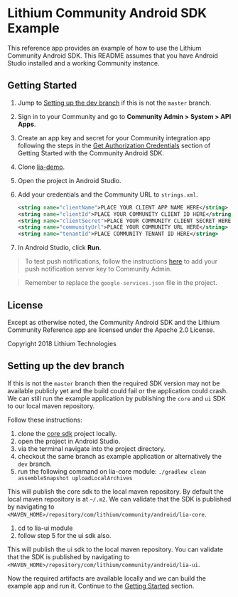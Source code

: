 # Lithium Community Android SDK Example  

This reference app provides an example of how to use the Lithium Community Android SDK.
This README assumes that you have Android Studio installed and a working Community instance.

## Getting Started

1. Jump to [Setting up the dev branch](#setting-up-the-dev-branch) if this is not the `master` branch.
1. Sign in to your Community and go to **Community Admin > System > API Apps**.
1. Create an app key and secret for your Community integration app following the steps in the [Get Authorization Credentials](https://github.com/lithiumtech/lia-sdk-android/wiki/Getting-Started-with-the-Community-Android-SDK#get-app-credentials) section of Getting Started with the Community Android SDK.
1. Clone [lia-demo](https://github.com/lithiumtech/lia-sdk-android/tree/master/lia-demo).
1. Open the project in Android Studio.
1. Add your credentials and the Community URL to `strings.xml`.

    ```xml
    <string name="clientName">PLACE YOUR CLIENT APP NAME HERE</string>
    <string name="clientId">PLACE YOUR COMMUNITY CLIENT ID HERE</string>
    <string name="clientSecret">PLACE YOUR COMMUNITY CLIENT SECRET HERE</string>
    <string name="communityUrl">PLACE YOUR COMMUNITY URL HERE</string>
    <string name="tenantId">PLACE COMMUNITY TENANT ID HERE</string>
    ```    
1. In Android Studio, click **Run**.

> To test push notifications, follow the instructions [here](https://github.com/lithiumtech/lia-sdk-android/wiki/Setting-up-push-notifications) to add 
your push notification server key to Community Admin.

> Remember to replace the `google-services.json` file in the project.

## License

Except as otherwise noted, the Community Android SDK and the Lithium Community Reference app are licensed under the Apache 2.0 License.

Copyright 2018 Lithium Technologies

## Setting up the dev branch

If this is not the `master` branch then the required SDK version may not be available
publicly yet and the build could fail or the application could crash. We can still run the
example application by publishing the `core` and `ui` SDK to our local maven repository.

Follow these instructions:

1. clone the [core sdk](https://github.com/lithiumtech/lia-sdk-android) project locally.
1. open the project in Android Studio.
1. via the terminal navigate into the project directory.
1. checkout the same branch as example application or alternatively the `dev` branch.
1. run the following command on lia-core module: `./gradlew clean assembleSnapshot uploadLocalArchives`

This will publish the core sdk to the local maven repository. By default the local maven repository
is at `~/.m2`. We can validate that the SDK is published by navigating to 
`<MAVEN_HOME>/repository/com/lithium/community/android/lia-core`.

1. cd to lia-ui module
1. follow step 5 for the ui sdk also.

This will publish the ui sdk to the local maven repository. You can validate that the SDK is published by
navigating to `<MAVEN_HOME>/repository/com/lithium/community/android/lia-ui`.

Now the required artifacts are available locally and we can build the example app and run it. Continue
to the [Getting Started](#getting-started) section.
